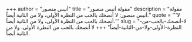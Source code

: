 +++
author = "أنيس منصور"
title = "مقولة أنيس منصور"
description = "مقولة أنيس منصور: لا أنصحك بالحب من النظرة الأولى، ولا من الثانية أيضاً."
quote = '''لا أنصحك بالحب من النظرة الأولى، ولا من الثانية أيضاً.'''
slug = "لا-أنصحك-بالحب-من-النظرة-الأولى-ولا-من-الثانية-أيضاً"
+++
لا أنصحك بالحب من النظرة الأولى، ولا من الثانية أيضاً.

